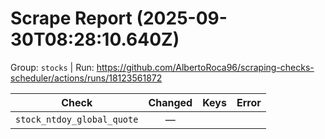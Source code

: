 # Scrape Report (2025-09-30T08:28:10.640Z)

Group: `stocks`  |  Run: https://github.com/AlbertoRoca96/scraping-checks-scheduler/actions/runs/18123561872

| Check | Changed | Keys | Error |
|---|:---:|:--|:--|
| `stock_ntdoy_global_quote` | — |  |  |
